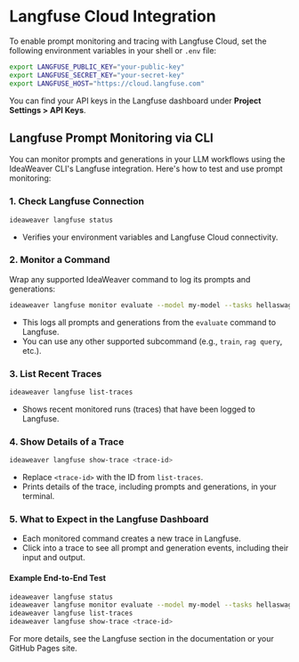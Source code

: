 # Langfuse Cloud Integration

To enable prompt monitoring and tracing with Langfuse Cloud, set the following environment variables in your shell or `.env` file:

```bash
export LANGFUSE_PUBLIC_KEY="your-public-key"
export LANGFUSE_SECRET_KEY="your-secret-key"
export LANGFUSE_HOST="https://cloud.langfuse.com"
```

You can find your API keys in the Langfuse dashboard under **Project Settings > API Keys**.

## Langfuse Prompt Monitoring via CLI

You can monitor prompts and generations in your LLM workflows using the IdeaWeaver CLI's Langfuse integration. Here's how to test and use prompt monitoring:

### 1. Check Langfuse Connection
```bash
ideaweaver langfuse status
```
- Verifies your environment variables and Langfuse Cloud connectivity.

### 2. Monitor a Command
Wrap any supported IdeaWeaver command to log its prompts and generations:
```bash
ideaweaver langfuse monitor evaluate --model my-model --tasks hellaswag
```
- This logs all prompts and generations from the `evaluate` command to Langfuse.
- You can use any other supported subcommand (e.g., `train`, `rag query`, etc.).

### 3. List Recent Traces
```bash
ideaweaver langfuse list-traces
```
- Shows recent monitored runs (traces) that have been logged to Langfuse.

### 4. Show Details of a Trace
```bash
ideaweaver langfuse show-trace <trace-id>
```
- Replace `<trace-id>` with the ID from `list-traces`.
- Prints details of the trace, including prompts and generations, in your terminal.

### 5. What to Expect in the Langfuse Dashboard
- Each monitored command creates a new trace in Langfuse.
- Click into a trace to see all prompt and generation events, including their input and output.

#### Example End-to-End Test
```bash
ideaweaver langfuse status
ideaweaver langfuse monitor evaluate --model my-model --tasks hellaswag
ideaweaver langfuse list-traces
ideaweaver langfuse show-trace <trace-id>
```

For more details, see the Langfuse section in the documentation or your GitHub Pages site. 